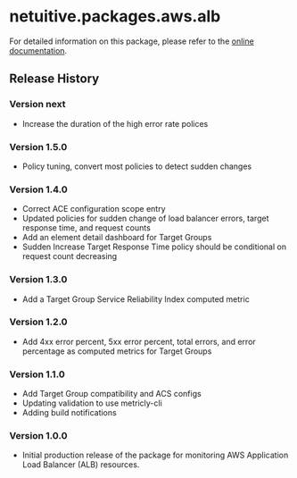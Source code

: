 # netuitive.packages.aws.alb

For detailed information on this package, please refer to the [online documentation](https://help.netuitive.com/Content/Integrations/aws.htm).

## Release History

### Version next

* Increase the duration of the high error rate polices

### Version 1.5.0

* Policy tuning, convert most policies to detect sudden changes

### Version 1.4.0

* Correct ACE configuration scope entry
* Updated policies for sudden change of load balancer errors, target response time, and request counts
* Add an element detail dashboard for Target Groups
* Sudden Increase Target Response Time policy should be conditional on request count decreasing

### Version 1.3.0

* Add a Target Group Service Reliability Index computed metric

### Version 1.2.0

* Add 4xx error percent, 5xx error percent, total errors, and error percentage as computed metrics for Target Groups

### Version 1.1.0

* Add Target Group compatibility and ACS configs
* Updating validation to use metricly-cli
* Adding build notifications

### Version 1.0.0

* Initial production release of the package for monitoring AWS Application Load Balancer (ALB) resources.
